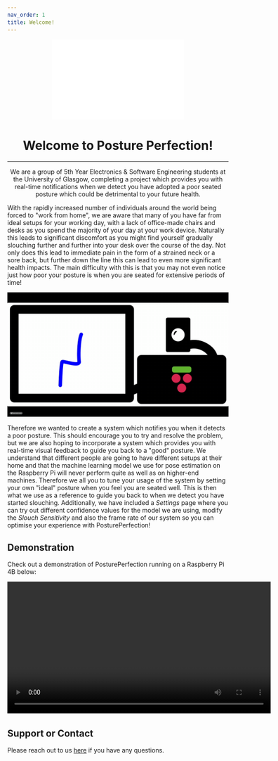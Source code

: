 ```yaml
---
nav_order: 1
title: Welcome!
---
```


<div align="center"> 
  <img src="images/logo.gif" alt="Logo for PosturePerfection" width="300">
  <h1 class="fw-300">Welcome to Posture Perfection!</h1>
  <hr/>
</div>

<div align="center" class="fs-6 fw-300"> 
  We are a group of 5th Year Electronics & Software Engineering students at the University of Glasgow, completing a project which provides you with real-time notifications when we detect you have adopted a poor seated posture which could be detrimental to your future health.
</div>

With the rapidly increased number of individuals around the world being forced to "work from home", we are aware that many of you have far from ideal setups for your working day, with a lack of office-made chairs and desks as you spend the majority of your day at your work device. Naturally this leads to significant discomfort as you might find yourself gradually slouching further and further into your desk over the course of the day. Not only does this lead to immediate pain in the form of a strained neck or a sore back, but further down the line this can lead to even more significant health impacts. The main difficulty with this is that you may not even notice just how poor your posture is when you are seated for extensive periods of time!

<div align="center">
  <img src="images/animation1.gif" alt="Animation of PosturePerfection" width="600">
</div>

Therefore we wanted to create a system which notifies you when it detects a poor posture. This should encourage you to try and resolve the problem, but we are also hoping to incorporate a system which provides you with real-time visual feedback to guide you back to a "good" posture. We understand that different people are going to have different setups at their home and that the machine learning model we use for pose estimation on the Raspberry Pi will never perform quite as well as on higher-end machines. Therefore we all you to tune your usage of the system by setting your own "ideal" posture when you feel you are seated well. This is then what we use as a reference to guide you back to when we detect you have started slouching. Additionally, we have included a _Settings_ page where you can try out different confidence values for the model we are using, modify the _Slouch Sensitivity_ and also the frame rate of our system so you can optimise your experience with PosturePerfection!

## Demonstration

Check out a demonstration of PosturePerfection running on a Raspberry Pi 4B below:

<div align="center">
  <video width="600" controls>
    <source src="videos/PosturePerfectionv1.0.0.mp4" type="video/mp4">
  </video>
</div>

## Support or Contact

Please reach out to us [here](about-us) if you have any questions.
